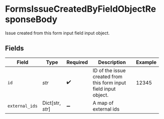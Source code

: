 # FormsIssueCreatedByFieldObjectResponseBody

Issue created from this form input field input object.


## Fields

| Field                                                            | Type                                                             | Required                                                         | Description                                                      | Example                                                          |
| ---------------------------------------------------------------- | ---------------------------------------------------------------- | ---------------------------------------------------------------- | ---------------------------------------------------------------- | ---------------------------------------------------------------- |
| `id`                                                             | *str*                                                            | :heavy_check_mark:                                               | ID of the issue created from this form input field input object. | 12345                                                            |
| `external_ids`                                                   | Dict[str, *str*]                                                 | :heavy_minus_sign:                                               | A map of external ids                                            |                                                                  |